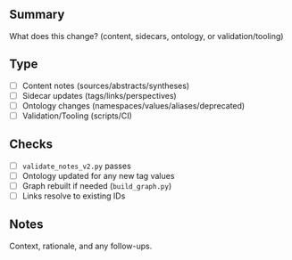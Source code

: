 ## Summary
What does this change? (content, sidecars, ontology, or validation/tooling)

## Type
- [ ] Content notes (sources/abstracts/syntheses)
- [ ] Sidecar updates (tags/links/perspectives)
- [ ] Ontology changes (namespaces/values/aliases/deprecated)
- [ ] Validation/Tooling (scripts/CI)

## Checks
- [ ] `validate_notes_v2.py` passes
- [ ] Ontology updated for any new tag values
- [ ] Graph rebuilt if needed (`build_graph.py`)
- [ ] Links resolve to existing IDs

## Notes
Context, rationale, and any follow-ups.
